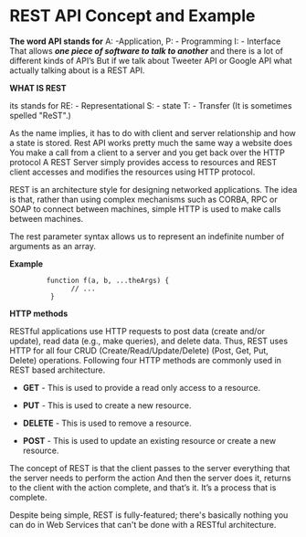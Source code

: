 # **REST API Concept and Example**
**The word **API stands for****
    A: -Application, 
    P: - Programming 
    I: - Interface 
That allows ***one piece of software to talk to another*** and there is a lot of different kinds of API’s 
But if we talk about Tweeter API or Google API what actually talking about is a REST API. 

**WHAT IS REST**

its stands for 
    RE: - Representational 
    S: - state 
    T: - Transfer (It is sometimes spelled "ReST".)
    
As the name implies, it has to do with client and server relationship and how a state is stored. 
Rest API works pretty much the same way a website does 
You make a call from a client to a server and you get back over the HTTP protocol
A REST Server simply provides access to resources and REST client accesses and modifies the resources using HTTP protocol.

REST is an architecture style for designing networked applications. The idea is that, rather than using complex mechanisms 
such as CORBA, RPC or SOAP to connect between machines, simple HTTP is used to make calls between machines.

The rest parameter syntax allows us to represent an indefinite number of arguments as an array.

**Example**

             function f(a, b, ...theArgs) {
                   // ...
              }
              
**HTTP methods**

RESTful applications use HTTP requests to post data (create and/or update), read data (e.g., make queries), and delete data. 
Thus, REST uses HTTP for all four CRUD (Create/Read/Update/Delete) (Post, Get, Put, Delete) operations.
Following four HTTP methods are commonly used in REST based architecture.

- **GET** - This is used to provide a read only access to a resource.

- **PUT** - This is used to create a new resource.
 
- **DELETE** - This is used to remove a resource.

- **POST** - This is used to update an existing resource or create a new resource.


The concept of REST is that the client passes to the server everything that the server needs to perform the action 
And then the server does it, returns to the client with the action complete, and that’s it. It’s a process that is complete.

Despite being simple, REST is fully-featured; there's basically nothing you can do in Web Services that can't be done with a RESTful architecture.
